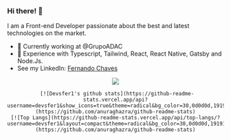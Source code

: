 ### Hi there! 👋

I am a Front-end Developer passionate about the best and latest technologies on the market.

- 🔭 Currently working at @GrupoADAC
- 🌱 Experience with Typescript, Tailwind, React, React Native, Gatsby and Node.Js.
- See my LinkedIn: [Fernando Chaves](https://www.linkedin.com/in/fernandochavesfc/)

<div align="center" >
<img src="https://user-images.githubusercontent.com/58652794/123726981-45d8cf80-d867-11eb-99c9-b684110c964a.png">
  
     [![Devsfer1's github stats](https://github-readme-stats.vercel.app/api?username=devsfer1&show_icons=true&theme=radical&bg_color=30,0d0d0d,191919&title_color=fff&text_color=fff&icon_color=79ff97)](https://github.com/anuraghazra/github-readme-stats)
    [![Top Langs](https://github-readme-stats.vercel.app/api/top-langs/?username=devsfer1&layout=compact&theme=radical&bg_color=30,0d0d0d,191919&title_color=fff&text_color=fff&icon_color=79ff97)](https://github.com/anuraghazra/github-readme-stats)
  



</div>
